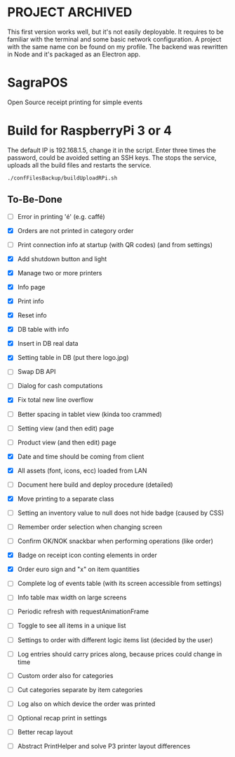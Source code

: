 # PROJECT ARCHIVED
This first version works well, but it's not easily deployable. It requires to be familiar with the terminal and some basic network configuration. 
A project with the same name con be found on my profile. The backend was rewritten in Node and it's packaged as an Electron app.

# SagraPOS

Open Source receipt printing for simple events

# Build for RaspberryPi 3 or 4
The default IP is 192.168.1.5, change it in the script.
Enter three times the password, could be avoided setting an SSH keys.
The stops the service, uploads all the build files and restarts the service.
```
./confFilesBackup/buildUploadRPi.sh 
```

## To-Be-Done
- [ ] Error in printing 'é' (e.g. caffé)
- [x] Orders are not printed in category order
- [ ] Print connection info at startup (with QR codes) (and from settings)
- [x] Add shutdown button and light
- [x] Manage two or more printers
- [x] Info page
- [x] Print info 
- [x] Reset info
- [x] DB table with info
- [x] Insert in DB real data
- [x] Setting table in DB (put there logo.jpg)
- [ ] Swap DB API
- [ ] Dialog for cash computations
- [x] Fix total new line overflow
- [ ] Better spacing in tablet view (kinda too crammed)
- [ ] Setting view (and then edit) page
- [ ] Product view (and then edit) page
- [x] Date and time should be coming from client
- [x] All assets (font, icons, ecc) loaded from LAN
- [ ] Document here build and deploy procedure (detailed)
- [x] Move printing to a separate class
- [ ] Setting an inventory value to null does not hide badge (caused by CSS)
- [ ] Remember order selection when changing screen
- [ ] Confirm OK/NOK snackbar when performing operations (like order)
- [x] Badge on receipt icon conting elements in order
- [x] Order euro sign and "x" on item quantities
- [ ] Complete log of events table (with its screen accessible from settings)
- [ ] Info table max width on large screens
- [ ] Periodic refresh with requestAnimationFrame
- [ ] Toggle to see all items in a unique list
- [ ] Settings to order with different logic items list (decided by the user)
- [ ] Log entries should carry prices along, because prices could change in time
- [ ] Custom order also for categories
- [ ] Cut categories separate by item categories
- [ ] Log also on which device the order was printed
- [ ] Optional recap print in settings
- [ ] Better recap layout
- [ ] Abstract PrintHelper and solve P3 printer layout differences

